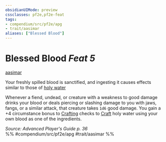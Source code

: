 ```yaml
---
obsidianUIMode: preview
cssclasses: pf2e,pf2e-feat
tags:
- compendium/src/pf2e/apg
- trait/aasimar
aliases: ["Blessed Blood"]
---
```

# Blessed Blood  *Feat 5*  
[aasimar](rules/traits/aasimar-apg.md "Aasimar Ancestry & Heritage Trait")  


Your freshly spilled blood is sanctified, and ingesting it causes effects similar to those of [holy water](compendium/equipment/items/holy-water.md)

Whenever a fiend, undead, or creature with a weakness to good damage drinks your blood or deals piercing or slashing damage to you with jaws, fangs, or a similar attack, that creature takes `1d6` good damage. You gain a +4 circumstance bonus to [Crafting](compendium/skills.md#Crafting) checks to [Craft](rules/actions/craft.md) holy water using your own blood as one of the ingredients.

*Source: Advanced Player's Guide p. 36*  
%% #compendium/src/pf2e/apg #trait/aasimar %%
